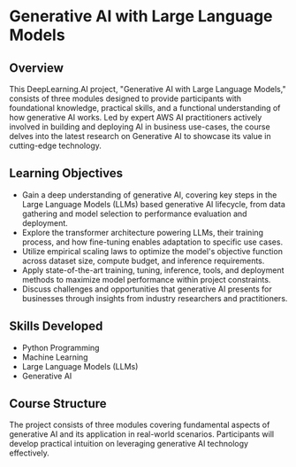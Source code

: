 # Generative AI with Large Language Models

## Overview
This DeepLearning.AI project, "Generative AI with Large Language Models," consists of three modules designed to provide participants with foundational knowledge, practical skills, and a functional understanding of how generative AI works. Led by expert AWS AI practitioners actively involved in building and deploying AI in business use-cases, the course delves into the latest research on Generative AI to showcase its value in cutting-edge technology.

## Learning Objectives
- Gain a deep understanding of generative AI, covering key steps in the Large Language Models (LLMs) based generative AI lifecycle, from data gathering and model selection to performance evaluation and deployment.
- Explore the transformer architecture powering LLMs, their training process, and how fine-tuning enables adaptation to specific use cases.
- Utilize empirical scaling laws to optimize the model's objective function across dataset size, compute budget, and inference requirements.
- Apply state-of-the-art training, tuning, inference, tools, and deployment methods to maximize model performance within project constraints.
- Discuss challenges and opportunities that generative AI presents for businesses through insights from industry researchers and practitioners.

## Skills Developed
- Python Programming
- Machine Learning
- Large Language Models (LLMs)
- Generative AI

## Course Structure
The project consists of three modules covering fundamental aspects of generative AI and its application in real-world scenarios. Participants will develop practical intuition on leveraging generative AI technology effectively.
